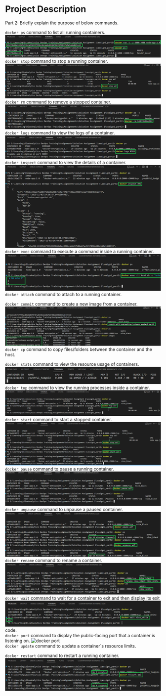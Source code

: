 # Project Description
Part 2: Briefly explain the purpose of below commands.

`docker ps` command to list all running containers.
![docker ps](/assets/run_ps.png "docker ps")  
`docker stop` command to stop a running container.
![docker stop](/assets/stop.png)
`docker rm` command to remove a stopped container.  
![docker rm](/assets/rm.png)  
`docker logs` command to view the logs of a container.  
![docker logs](/assets/logs.png)  
`docker inspect` command to view the details of a container.  
![docker inspect](/assets/inspect.png)  
`docker exec` command to execute a command inside a running container.  
![docker exec](/assets/exec.png)  
`docker attach` command to attach to a running container.  

`docker commit` command to create a new image from a container.  
![docker commit](/assets/commit.png)  
`docker cp` command to copy files/folders between the container and the host.  

`docker stats` command to view the resource usage of containers.  
![docker stats](/assets/stats.png)  
`docker top` command to view the running processes inside a container.  
![docker top](/assets/top.png)  
`docker start` command to start a stopped container.  
![docker start](/assets/stop_start.png)  
`docker pause` command to pause a running container.  
![docker pause](/assets/pause.png)  
`docker unpause` command to unpause a paused container.  
![docker unpause](/assets/pause_unpause.png)  
`docker rename` command to rename a container.  
![docker rename](/assets/rename.png)  
`docker wait` command to wait for a container to exit and then display its exit 
![docker wait](/assets/wait.png)  code.  
`docker port` command to display the public-facing port that a container is listening on.
![docker port](/assets/port.pngg)    
`docker update` command to update a container`s resource limits.  

`docker restart` command to restart a running container.  
![docker restart](/assets/restart.png)  